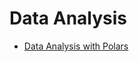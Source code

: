 # Data Analysis

- [Data Analysis with Polars](https://www.udemy.com/course/data-analysis-with-polars/?couponCode=LETSLEARNNOW)
